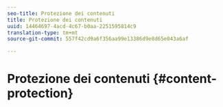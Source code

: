 ```yaml
---
seo-title: Protezione dei contenuti
title: Protezione dei contenuti
uuid: 14464697-4acd-4c67-b0aa-2251595814c9
translation-type: tm+mt
source-git-commit: 557f42cd9a6f356aa99e13386d9e8d65e043a6af

---
```



# Protezione dei contenuti {#content-protection}
